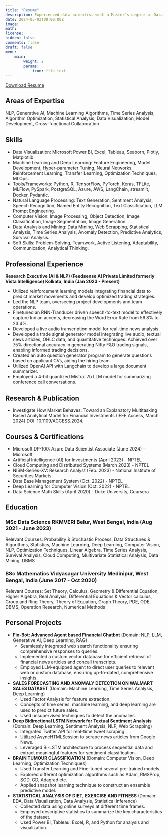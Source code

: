 ```yaml
---
title: "Resume"
description: Experienced data scientist with a Master’s degree in Data Science and over a year of practical experience. Specializes in NLP, Generative AI, and Stock Forecasting. Proficient in designing and developing innovative solutions using Artificial Intelligence, implementing ML models, and establishing collaborative frameworks with cross-functional teams to deliver impactful, data-driven insights. Skilled in fine-tuning and automating processes, analyzing outcomes, and effectively communicating findings to drive business impact.
date: 2024-05-03T00:00:00Z
image: 
math: 
license: 
hidden: false
comments: flase
draft: false
menu:
    main:
        weight: 2
        params: 
            icon: file-text
---
```


[Download Resume](https://github.com/U77w41/u77w41.github.io/blob/master/assets/Ujjwal_Chowdhury_July2024.pdf)


## Areas of Expertise

NLP, Generative AI, Machine Learning Algorithms, Time Series Analysis, Algorithm Optimization, Statistical Analysis, Data Visualization, Model Development, Cross-functional Collaboration

## Skills

- Data Visualization: Microsoft Power BI, Excel, Tableau, Seaborn, Plotly, Matplotlib.
- Machine Learning and Deep Learning: Feature Engineering, Model Development, Hyper-parameter Tuning, Neural Networks, Reinforcement Learning, Transfer Learning, Optimization Techniques, MLOps.
- Tools/Frameworks: Python, R, TensorFlow, PyTorch, Keras, TFLite, MLFlow, PySpark, PostgreSQL, Azure, AWS, LangChain, streamlit, Docker, Pydantic.
- Natural Language Processing: Text Generation, Sentiment Analysis, Speech Recognition, Named Entity Recognition, Text Classification, LLM Prompt Engineering.
- Computer Vision: Image Processing, Object Detection, Image Classification, Image Segmentation, Image Generation.
- Data Analysis and Mining: Data Mining, Web Scrapping, Statistical Analysis, Time Series Analysis, Anomaly Detection, Predictive Analytics, Survival Analysis.
- Soft Skills: Problem-Solving, Teamwork, Active Listening, Adaptability, Communication, Analytical Thinking.

## Professional Experience

**Research Executive (AI & NLP) (Feedsense AI Private Limited formerly Vista Intelligence) Kolkata, India (Jan 2023 - Present)**

- Utilized reinforcement learning models integrating financial data to predict market movements and develop optimized trading strategies.
- Led the NLP team, overseeing project developments and team operations.
- Finetuned an RNN-Tranducer driven speech-to-text model to effectively capture Indian accents, decreasing the Word Error Rate from 56.8% to 23.4%.
- Developed a live audio transcription model for real-time news analysis.
- Developed a trade signal generator model integrating live audio, textual news articles, OHLC data, and quantitative techniques. Achieved over 75% directional accuracy in generating Nifty F&O trading signals, enabling informed trading decisions.
- Created an auto question generator program to generate questions based on applicant CVs, aiding the hiring team.
- Utilized OpenAI API with Langchain to develop a large document summarizer.
- Employed a 4-bit quantized Mistral 7b LLM model for summarizing conference call conversations.

## Research & Publication

- Investigate How Market Behaves: Toward an Explanatory Multitasking Based Analytical Model for Financial Investments (IEEE Access, March 2024) DOI: 10.1109/ACCESS.2024.

## Courses & Certifications
- Microsoft DP-100: Azure Data Scientist Associate (June 2024) - Microsoft
- Artificial Intelligence (AI) for Investments (April 2023) - NPTEL
- Cloud Computing and Distributed Systems (March 2023) - NPTEL
- NISM-Series-XV: Research Analyst (Feb. 2023) - National Institute of Securities Markets
- Data Base Management System (Oct. 2022) - NPTEL
- Deep Learning for Computer Vision (Oct. 2022) - NPTEL
- Data Science Math Skills (April 2020) - Duke University, Coursera

## Education

### MSc Data Science RKMVERI Belur, West Bengal, India (Aug 2021 - June 2023)

Relevant Courses: Probability & Stochastic Process, Data Structures & Algorithms, Statistics, Machine Learning, Deep Learning, Computer Vision, NLP, Optimization Techniques, Linear Algebra, Time Series Analysis, Survival Analysis, Cloud Computing, Multivariate Statistical Analysis, Data Mining, DBMS

### BSc Mathematics Vidyasagar University Medinipur, West Bengal, India (June 2017 - Oct 2020)

Relevant Courses: Set Theory, Calculus, Geometry & Differential Equation, Higher Algebra, Real Analysis, Differential Equations & Vector calculus, Group and Ring Theory, Theory of Equation, Graph Theory, PDE, ODE, DBMS, Operation Research, Numerical Methods

## Personal Projects

- **Fin-Bot: Advanced Agent based Financial Chatbot**
  (Domain: NLP, LLM, Generative AI, Deep Learning, RAG)
  - Seamlessly integrated web search functionality ensuring comprehensive responses to queries.
  - Implemented a custom vector database for efficient retrieval of financial news articles and concall transcripts.
  - Employed LLM-equipped agent to direct user queries to relevant web or custom database, ensuring up-to-dated, comprehensive insights.
- **SALES FORECASTING AND ANOMALY DETECTION ON WALMART SALES DATASET**
  (Domain: Machine Learning, Time Series Analysis, Deep Learning)
  - Used Factor Analysis for feature extraction.
  - Concepts of time series, machine learning, and deep learning are used to predict future sales.
  - Used unsupervised techniques to detect the anomalies.
- **Deep Bidirectional LSTM Network for Textual Sentiment Analysis**
  (Domain: Deep Learning, Sentiment Analysis, NLP, Web Scrapping)
  - Integrated Twitter API for real-time tweet scraping.
  - Utilized AsyncHTMLSession to scrape news articles from Google News.
  - Leveraged Bi-LSTM architecture to process sequential data and extract meaningful features for sentiment classification.
- **BRAIN TUMOUR CLASSIFICATION**
  (Domain: Computer Vision, Deep Learning, Optimization Techniques)
  - Used Transfer Learning and Fine-tuned several pre-trained models.
  - Explored different optimization algorithms such as Adam, RMSProp, SGD, GD, Adagrad etc.
  - Applied snapshot learning technique to construct an ensemble predictive model.
- **STATISTICAL ANALYSIS OF DIET, EXERCISE AND FITNESS**
  (Domain: EDA, Data Visualization, Data Analysis, Statistical Inference)
  - Collected data using online surveys at different time frames.
  - Employed descriptive statistics to summarize the key characteristics of the dataset.
  - Used Power BI, Tableau, Excel, R, and Python for analysis and visualization.
